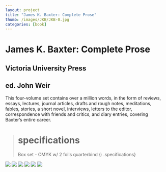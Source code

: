 ```yaml
---
layout: project
title: "James K. Baxter: Complete Prose"
thumb: /images/JKB/JKB-0.jpg
categories: [book]
---
```


# James K. Baxter: Complete Prose

## Victoria University Press

## ed. John Weir

This four-volume set contains over a million words, in the form of reviews, essays, lectures, journal articles, drafts and rough notes, meditations, fables, stories, a short novel, interviews, letters to the editor, correspondence with friends and critics, and diary entries, covering Baxter’s entire career.

> # specifications
> Box set - CMYK w/ 2 foils quarterbind
{: .specifications}

![](/images/JKB/JKB-1.jpg)
![](/images/JKB/JKB-2.jpg)
![](/images/JKB/JKB-3.jpg)
![](/images/JKB/JKB-4.jpg)
![](/images/JKB/JKB-5.jpg)
![](/images/JKB/JKB-6.jpg)
